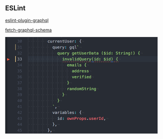 ##  ESLint <!-- .element: data-theme="ka-content" -->

[eslint-plugin-graphql](https://github.com/apollographql/eslint-plugin-graphql)

[fetch-graphql-schema](https://github.com/yoctol/fetch-graphql-schema)

![eslint-plugin-graphql](/resources/eslint.png)
